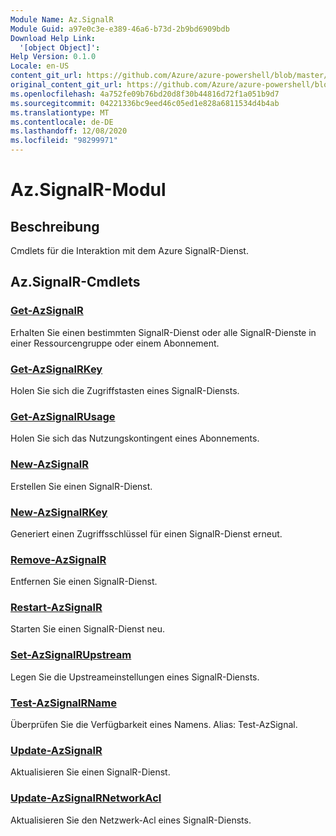```yaml
---
Module Name: Az.SignalR
Module Guid: a97e0c3e-e389-46a6-b73d-2b9bd6909bdb
Download Help Link:
  '[object Object]': 
Help Version: 0.1.0
Locale: en-US
content_git_url: https://github.com/Azure/azure-powershell/blob/master/src/SignalR/SignalR/help/Az.SignalR.md
original_content_git_url: https://github.com/Azure/azure-powershell/blob/master/src/SignalR/SignalR/help/Az.SignalR.md
ms.openlocfilehash: 4a752fe09b76bd20d8f30b44816d72f1a051b9d7
ms.sourcegitcommit: 04221336bc9eed46c05ed1e828a6811534d4b4ab
ms.translationtype: MT
ms.contentlocale: de-DE
ms.lasthandoff: 12/08/2020
ms.locfileid: "98299971"
---
```

# Az.SignalR-Modul
## Beschreibung
Cmdlets für die Interaktion mit dem Azure SignalR-Dienst.

## Az.SignalR-Cmdlets
### [Get-AzSignalR](Get-AzSignalR.md)
Erhalten Sie einen bestimmten SignalR-Dienst oder alle SignalR-Dienste in einer Ressourcengruppe oder einem Abonnement.

### [Get-AzSignalRKey](Get-AzSignalRKey.md)
Holen Sie sich die Zugriffstasten eines SignalR-Diensts.

### [Get-AzSignalRUsage](Get-AzSignalRUsage.md)
Holen Sie sich das Nutzungskontingent eines Abonnements.

### [New-AzSignalR](New-AzSignalR.md)
Erstellen Sie einen SignalR-Dienst.

### [New-AzSignalRKey](New-AzSignalRKey.md)
Generiert einen Zugriffsschlüssel für einen SignalR-Dienst erneut.

### [Remove-AzSignalR](Remove-AzSignalR.md)
Entfernen Sie einen SignalR-Dienst.

### [Restart-AzSignalR](Restart-AzSignalR.md)
Starten Sie einen SignalR-Dienst neu.

### [Set-AzSignalRUpstream](Set-AzSignalRUpstream.md)
Legen Sie die Upstreameinstellungen eines SignalR-Diensts.

### [Test-AzSignalRName](Test-AzSignalRName.md)
Überprüfen Sie die Verfügbarkeit eines Namens. Alias: Test-AzSignal.

### [Update-AzSignalR](Update-AzSignalR.md)
Aktualisieren Sie einen SignalR-Dienst.

### [Update-AzSignalRNetworkAcl](Update-AzSignalRNetworkAcl.md)
Aktualisieren Sie den Netzwerk-Acl eines SignalR-Diensts.

